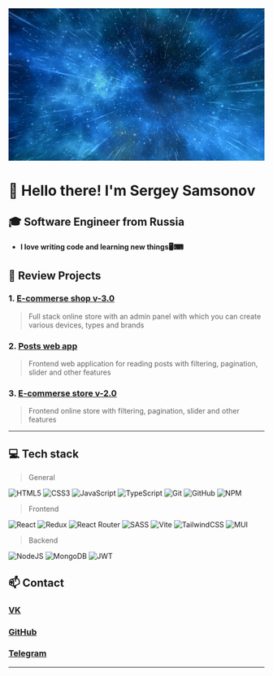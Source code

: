 <img src="https://github.com/volnores/volnores/blob/main/assets/bg.jpg" alt="Header" style="width: 100%; height: 300px; object-fit: cover;"/>

# 👋 Hello there! I'm Sergey Samsonov

## 🎓 Software Engineer from Russia

- #### I love writing code and learning new things🖥️⌨

## 🌟 Review Projects

### 1. [E-commerse shop v-3.0](https://github.com/volnores/e-commerse-shop-v-3.0-)

> Full stack online store with an admin panel with which you can create various devices, types and brands

### 2. [Posts web app](https://github.com/volnores/posts-app)

> Frontend web application for reading posts with filtering, pagination, slider and other features

### 3. [E-commerse store v-2.0](https://github.com/volnores/e-commerse-shop-v-2.0)

> Frontend online store with filtering, pagination, slider and other features

---

## 💻 Tech stack

> General

![HTML5](https://img.shields.io/badge/html5-%23E34F26.svg?style=for-the-badge&logo=html5&logoColor=white)
![CSS3](https://img.shields.io/badge/css3-%231572B6.svg?style=for-the-badge&logo=css3&logoColor=white)
![JavaScript](https://img.shields.io/badge/javascript-%23323330.svg?style=for-the-badge&logo=javascript&logoColor=%23F7DF1E)
![TypeScript](https://img.shields.io/badge/typescript-%23007ACC.svg?style=for-the-badge&logo=typescript&logoColor=white)
![Git](https://img.shields.io/badge/git-%23F05033.svg?style=for-the-badge&logo=git&logoColor=white)
![GitHub](https://img.shields.io/badge/github-%23121011.svg?style=for-the-badge&logo=github&logoColor=white)
![NPM](https://img.shields.io/badge/NPM-%23CB3837.svg?style=for-the-badge&logo=npm&logoColor=white)

> Frontend

![React](https://img.shields.io/badge/react-%2320232a.svg?style=for-the-badge&logo=react&logoColor=%2361DAFB)
![Redux](https://img.shields.io/badge/redux-%23593d88.svg?style=for-the-badge&logo=redux&logoColor=white)
![React Router](https://img.shields.io/badge/React_Router-CA4245?style=for-the-badge&logo=react-router&logoColor=white)
![SASS](https://img.shields.io/badge/SASS-hotpink.svg?style=for-the-badge&logo=SASS&logoColor=white)
![Vite](https://img.shields.io/badge/vite-%23646CFF.svg?style=for-the-badge&logo=vite&logoColor=white)
![TailwindCSS](https://img.shields.io/badge/tailwindcss-%2338B2AC.svg?style=for-the-badge&logo=tailwind-css&logoColor=white)
![MUI](https://img.shields.io/badge/MUI-%230081CB.svg?style=for-the-badge&logo=mui&logoColor=white)

> Backend

![NodeJS](https://img.shields.io/badge/node.js-6DA55F?style=for-the-badge&logo=node.js&logoColor=white)
![MongoDB](https://img.shields.io/badge/MongoDB-%234ea94b.svg?style=for-the-badge&logo=mongodb&logoColor=white)
![JWT](https://img.shields.io/badge/JWT-black?style=for-the-badge&logo=JSON%20web%20tokens)

## 📫 Contact

### [VK](https://vk.com/samsonov_s13)

### [GitHub](https://github.com/volnores)

### [Telegram](https://t.me/Vxlnxres)

---
